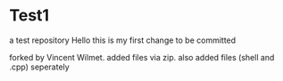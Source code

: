 # Test1
a test repository
Hello this is my first change to be committed


forked by Vincent Wilmet. added files via zip. also added files (shell and .cpp) seperately

